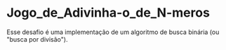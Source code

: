 # Jogo_de_Adivinha-o_de_N-meros
Esse desafio é uma implementação de um algoritmo de busca binária (ou "busca por divisão").
